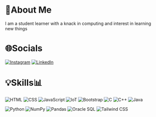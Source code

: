 # 🌟About Me
I am a student learner with a knack in computing and interest in learning new things

# 🌐Socials

[![Instagram](https://img.shields.io/badge/-Instagram-%23E4405F?style=for-the-badge&logo=instagram&logoColor=white)](https://www.instagram.com/bristidev.burman2004)
[![LinkedIn](https://img.shields.io/badge/-LinkedIn-%230077B5?style=for-the-badge&logo=linkedin&logoColor=white)](https://www.linkedin.com/in/bristidev-burman1903)

# 💡Skills📊

![HTML](https://img.shields.io/badge/-HTML5-E34F26?style=for-the-badge&logo=html5&logoColor=white)
![CSS](https://img.shields.io/badge/-CSS3-1572B6?style=for-the-badge&logo=css3&logoColor=white)
![JavaScript](https://img.shields.io/badge/-JavaScript-F7DF1E?style=for-the-badge&logo=javascript&logoColor=black)
![IoT](https://img.shields.io/badge/-IoT-0087B4?style=for-the-badge&logo=internetofthings&logoColor=white)
![Bootstrap](https://img.shields.io/badge/-Bootstrap-563D7C?style=for-the-badge&logo=bootstrap&logoColor=white)
![C](https://img.shields.io/badge/-C-00599C?style=for-the-badge&logo=c&logoColor=white)
![C++](https://img.shields.io/badge/-C++-00599C?style=for-the-badge&logo=c%2B%2B&logoColor=white)
![Java](https://img.shields.io/badge/-Java-007396?style=for-the-badge&logo=java&logoColor=white)

![Python](https://img.shields.io/badge/-Python-3776AB?style=for-the-badge&logo=python&logoColor=white)
![NumPy](https://img.shields.io/badge/-NumPy-013243?style=for-the-badge&logo=numpy&logoColor=white)
![Pandas](https://img.shields.io/badge/-Pandas-150458?style=for-the-badge&logo=pandas&logoColor=white)
![Oracle SQL](https://img.shields.io/badge/-Oracle_SQL-F80000?style=for-the-badge&logo=oracle&logoColor=white)
![Tailwind CSS](https://img.shields.io/badge/-Tailwind_CSS-38B2AC?style=for-the-badge&logo=tailwind-css&logoColor=white)

